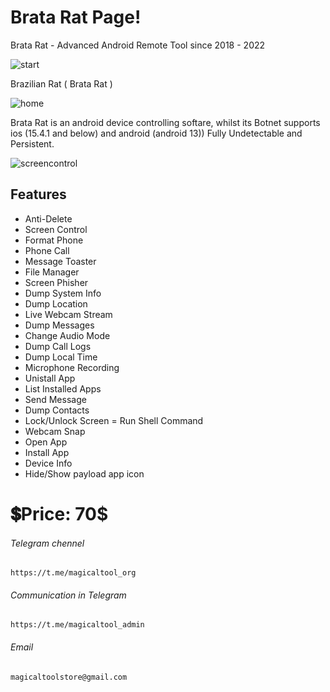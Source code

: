 # Brata Rat Page!
Brata Rat - Advanced Android Remote Tool since 2018 - 2022

![start](https://user-images.githubusercontent.com/126775424/222506305-fa000ff8-b6b2-4ff4-9b2b-24c74303d4f6.PNG)

Brazilian Rat ( Brata Rat )

![home](https://user-images.githubusercontent.com/126775424/222506602-a90aded0-412d-4048-8fc5-dc50b8b0bda3.PNG)

Brata Rat is an android device controlling softare, whilst its Botnet supports ios (15.4.1 and below) and android (android 13)) Fully Undetectable and Persistent.

![screencontrol](https://user-images.githubusercontent.com/126775424/222507144-54b470db-1116-4b05-82a3-41eb3ff9d457.PNG)

## Features
    
- Anti-Delete
- Screen Control
- Format Phone
- Phone Call
- Message Toaster
- File Manager
- Screen Phisher
- Dump System Info
- Dump Location
- Live Webcam Stream
- Dump Messages
- Change Audio Mode
- Dump Call Logs
- Dump Local Time
- Microphone Recording
- Unistall App
- List Installed Apps
- Send Message
- Dump Contacts
- Lock/Unlock Screen
= Run Shell Command
- Webcam Snap
- Open App
- Install App
- Device Info
- Hide/Show payload app icon

# 💲Price: 70$ 

###### Telegram chennel
```
https://t.me/magicaltool_org
```
###### Communication in Telegram
```
https://t.me/magicaltool_admin
```
###### Email
```
magicaltoolstore@gmail.com
```


	
